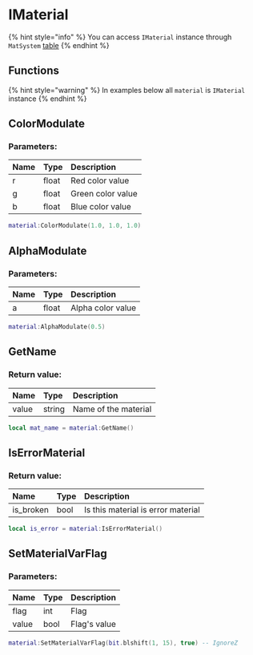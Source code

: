 # IMaterial

{% hint style="info" %}
You can access `IMaterial` instance through `MatSystem` [table](../tables/MatSystem.md)
{% endhint %}

## Functions

{% hint style="warning" %}
In examples below all `material` is `IMaterial` instance
{% endhint %}

## ColorModulate

### Parameters:

| Name | Type | Description |
| :--- | :--- | :--- |
| r | float | Red color value |
| g | float | Green color value |
| b | float | Blue color value |

```lua
material:ColorModulate(1.0, 1.0, 1.0)
```

## AlphaModulate

### Parameters:

| Name | Type | Description |
| :--- | :--- | :--- |
| a | float | Alpha color value |

```lua
material:AlphaModulate(0.5)
```

## GetName

### Return value:

| Name | Type | Description |
| :--- | :--- | :--- |
| value | string | Name of the material |

```lua
local mat_name = material:GetName()
```

## IsErrorMaterial

### Return value:

| Name | Type | Description |
| :--- | :--- | :--- |
| is_broken | bool | Is this material is error material |

```lua
local is_error = material:IsErrorMaterial()
```

## SetMaterialVarFlag

### Parameters:

| Name | Type | Description |
| :--- | :--- | :--- |
| flag | int | Flag |
| value | bool | Flag's value |

```lua
material:SetMaterialVarFlag(bit.blshift(1, 15), true) -- IgnoreZ
```
